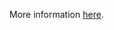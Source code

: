 More information [here](https://docs.prismacloud.io/en/enterprise-edition/policy-reference/kubernetes-policies/kubernetes-policy-index/ensure-that-the-admission-control-plugin-alwayspullimages-is-set).
